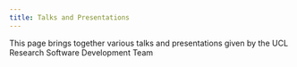 ```yaml
---
title: Talks and Presentations
---
```


This page brings together various talks and presentations given by the UCL Research Software Development Team
